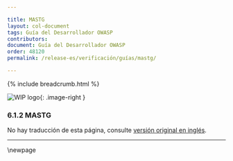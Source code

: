 ```yaml
---

title: MASTG
layout: col-document
tags: Guía del Desarrollador OWASP
contributors:
document: Guía del Desarrollador OWASP
order: 48120
permalink: /release-es/verificación/guías/mastg/

---
```


{% include breadcrumb.html %}

<style type="text/css">
.image-right {
  height: 180px;
  display: block;
  margin-left: auto;
  margin-right: auto;
  float: right;
}
</style>

![WIP logo](../../../../assets/images/dg_wip.png "Trabajo en curso"){: .image-right }

### 6.1.2 MASTG

No hay traducción de esta página, consulte [versión original en inglés][release080102].

----

[release080102]: https://github.com/OWASP/www-project-developer-guide/blob/main/release/08-verification/01-guides/02-mastg.md

\newpage

